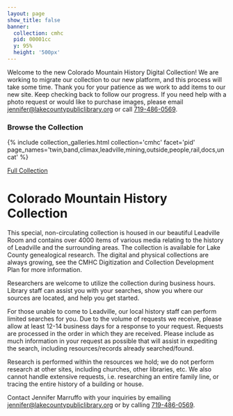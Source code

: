 ```yaml
---
layout: page
show_title: false
banner:
  collection: cmhc
  pid: 00001cc
  y: 95%
  height: '500px'
---
```


<div class='highlight-box'>
Welcome to the new Colorado Mountain History Digital Collection! We are working to migrate our collection to our new platform, and this process will take some time. Thank you for your patience as we work to add items to our new site. Keep checking back to follow our progress. If you need help with a photo request or would like to purchase images, please email <a href="mailto:jennifer@lakecountypubliclibrary.org">jennifer@lakecountypubliclibrary.org</a> or call <a href="tel:719-486-0569">719-486-0569</a>.
</div>

### Browse the Collection

{% include collection_galleries.html
	collection='cmhc'
	facet='pid'
	page_names='twin,band,climax,leadville,mining,outside,people,rail,docs,uncat' %}

<a href='{{ "full" | absolute_url }}'>Full Collection</a>

# Colorado Mountain History Collection

This special, non-circulating collection is housed in our beautiful Leadville Room and contains over 4000 items of various media relating to the history of Leadville and the surrounding areas. The collection is available for Lake County genealogical research. The digital and physical collections are always growing, see the CMHC Digitization and Collection Development Plan for more information.

Researchers are welcome to utilize the collection during business hours. Library staff can assist you with your searches, show you where our sources are located, and help you get started.

For those unable to come to Leadville, our local history staff can perform limited searches for you. Due to the volume of requests we receive, please allow at least 12-14 business days for a response to your request. Requests are processed in the order in which they are received. Please include as much information in your request as possible that will assist in expediting the search, including resources/records already searched/found.  
 
Research is performed within the resources we hold; we do not perform research at other sites, including churches, other libraries, etc. We also cannot handle extensive requests, i.e. researching an entire family line, or tracing the entire history of a building or house.
 
Contact Jennifer Marruffo with your inquiries by emailing <a href="mailto:jennifer@lakecountypubliclibrary.org">jennifer@lakecountypubliclibrary.org</a> or by calling <a href="tel:719-486-0569">719-486-0569</a>.
